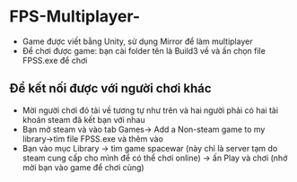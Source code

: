 
# FPS-Multiplayer-
- Game được viết bằng Unity, sử dụng Mirror để làm multiplayer
- Để chơi được game: bạn cài folder tên là Build3 về và ấn chọn file FPSS.exe để chơi
## Để kết nối được với người chơi khác
- Mời người chơi đó tải về tương tự như trên và hai người phải có hai tài khoản steam đã kết bạn với nhau
- Bạn mở steam và vào tab Games-> Add a Non-steam game to my library->tìm file FPSS.exe và thêm vào
- Bạn vào mục Library -> tìm game spacewar (này chỉ là server tạm do steam cung cấp cho mình để có thể chơi online) -> ấn Play và chơi (nhớ mời bạn vào game để chơi cùng)
